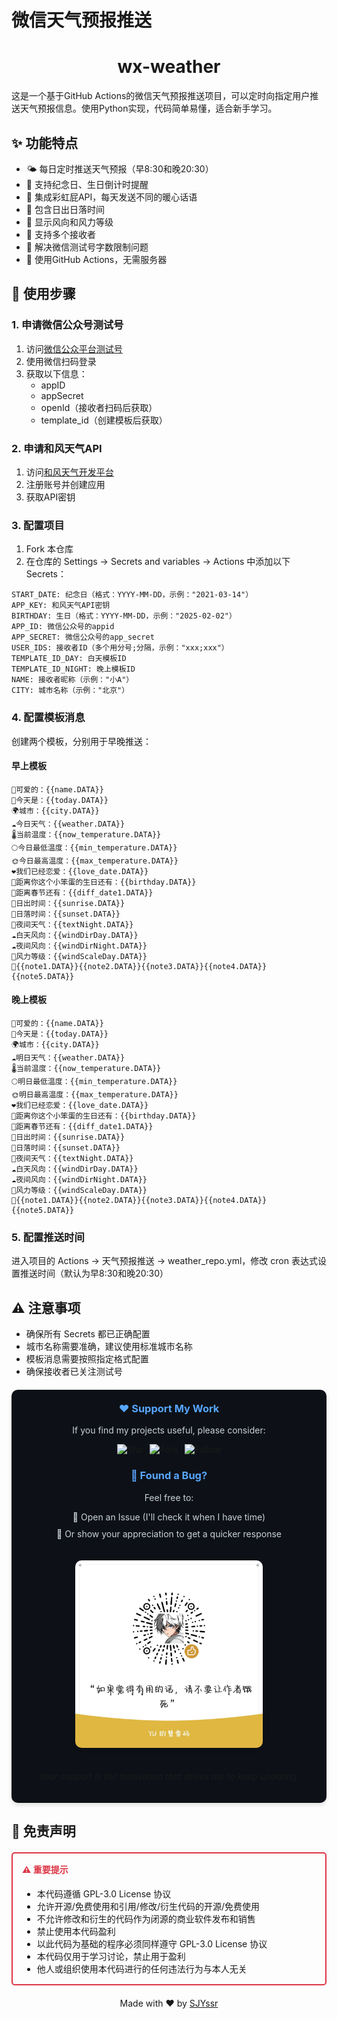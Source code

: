 # 微信天气预报推送

<div align="center">
  <h1>wx-weather</h1>
</div>

这是一个基于GitHub Actions的微信天气预报推送项目，可以定时向指定用户推送天气预报信息。使用Python实现，代码简单易懂，适合新手学习。

## ✨ 功能特点

- 🌤️ 每日定时推送天气预报（早8:30和晚20:30）
- 📅 支持纪念日、生日倒计时提醒
- 🌈 集成彩虹屁API，每天发送不同的暖心话语
- 🌅 包含日出日落时间
- 💨 显示风向和风力等级
- 🎯 支持多个接收者
- 💝 解决微信测试号字数限制问题
- 🚀 使用GitHub Actions，无需服务器

## 📝 使用步骤

### 1. 申请微信公众号测试号
1. 访问[微信公众平台测试号](https://mp.weixin.qq.com/debug/cgi-bin/sandbox?t=sandbox/login)
2. 使用微信扫码登录
3. 获取以下信息：
   - appID
   - appSecret
   - openId（接收者扫码后获取）
   - template_id（创建模板后获取）

### 2. 申请和风天气API
1. 访问[和风天气开发平台](https://dev.qweather.com/)
2. 注册账号并创建应用
3. 获取API密钥

### 3. 配置项目
1. Fork 本仓库
2. 在仓库的 Settings -> Secrets and variables -> Actions 中添加以下 Secrets：

```
START_DATE: 纪念日（格式：YYYY-MM-DD，示例："2021-03-14"）
APP_KEY: 和风天气API密钥
BIRTHDAY: 生日（格式：YYYY-MM-DD，示例："2025-02-02"）
APP_ID: 微信公众号的appid
APP_SECRET: 微信公众号的app_secret
USER_IDS: 接收者ID（多个用分号;分隔，示例："xxx;xxx"）
TEMPLATE_ID_DAY: 白天模板ID
TEMPLATE_ID_NIGHT: 晚上模板ID
NAME: 接收者昵称（示例："小A"）
CITY: 城市名称（示例："北京"）
```

### 4. 配置模板消息
创建两个模板，分别用于早晚推送：

#### 早上模板
```
💓可爱的：{{name.DATA}} 
📅今天是：{{today.DATA}} 
🌍城市：{{city.DATA}} 
☁️今日天气：{{weather.DATA}} 
🌡️当前温度：{{now_temperature.DATA}} 
🌕今日最低温度：{{min_temperature.DATA}}
🌞今日最高温度：{{max_temperature.DATA}}  
❤️我们已经恋爱：{{love_date.DATA}}  
🎂距离你这个小笨蛋的生日还有：{{birthday.DATA}}  
🏮距离春节还有：{{diff_date1.DATA}}
🌄日出时间：{{sunrise.DATA}}
🌄日落时间：{{sunset.DATA}}
🌛夜间天气：{{textNight.DATA}}
☁️白天风向：{{windDirDay.DATA}}
☁️夜间风向：{{windDirNight.DATA}}
🐝风力等级：{{windScaleDay.DATA}}
💬{{note1.DATA}}{{note2.DATA}}{{note3.DATA}}{{note4.DATA}}{{note5.DATA}}
```

#### 晚上模板
```
💓可爱的：{{name.DATA}} 
📅今天是：{{today.DATA}} 
🌍城市：{{city.DATA}} 
☁️明日天气：{{weather.DATA}} 
🌡️当前温度：{{now_temperature.DATA}} 
🌕明日最低温度：{{min_temperature.DATA}}
🌞明日最高温度：{{max_temperature.DATA}}  
❤️我们已经恋爱：{{love_date.DATA}}  
🎂距离你这个小笨蛋的生日还有：{{birthday.DATA}}  
🏮距离春节还有：{{diff_date1.DATA}}
🌄日出时间：{{sunrise.DATA}}
🌄日落时间：{{sunset.DATA}}
🌛夜间天气：{{textNight.DATA}}
☁️白天风向：{{windDirDay.DATA}}
☁️夜间风向：{{windDirNight.DATA}}
🐝风力等级：{{windScaleDay.DATA}}
💬{{note1.DATA}}{{note2.DATA}}{{note3.DATA}}{{note4.DATA}}{{note5.DATA}}
```

### 5. 配置推送时间
进入项目的 Actions -> 天气预报推送 -> weather_repo.yml，修改 cron 表达式设置推送时间（默认为早8:30和晚20:30）

## ⚠️ 注意事项

- 确保所有 Secrets 都已正确配置
- 城市名称需要准确，建议使用标准城市名称
- 模板消息需要按照指定格式配置
- 确保接收者已关注测试号

<div align="center" style="background-color: #0D1117; padding: 20px; border-radius: 10px; margin: 20px 0; box-shadow: 0 4px 6px rgba(0, 0, 0, 0.1);">
  <h3 style="color: #58A6FF; margin-top: 0;">❤️ Support My Work</h3>
  <p style="color: #C9D1D9;">If you find my projects useful, please consider:</p>
  <div style="display: flex; justify-content: center; gap: 10px; margin: 10px 0;">
    <img src="https://img.shields.io/badge/Star-Follow-blue?style=for-the-badge" alt="Star" />
    <img src="https://img.shields.io/badge/Fork-Contribute-green?style=for-the-badge" alt="Fork" />
    <img src="https://img.shields.io/badge/Follow-Updates-yellow?style=for-the-badge" alt="Follow" />
  </div>
  
  <h3 style="color: #58A6FF;">🐛 Found a Bug?</h3>
  <p style="color: #C9D1D9;">Feel free to:</p>
  <ul style="list-style-type: none; padding-left: 0;">
    <li style="margin: 10px 0; color: #C9D1D9;">📝 Open an Issue (I'll check it when I have time)</li>
    <li style="margin: 10px 0; color: #C9D1D9;">💝 Or show your appreciation to get a quicker response</li>
  </ul>
  
  <img src="https://github.com/SJYssr/img/raw/main/1/zanshang.jpg" alt="Appreciation" width="300" style="border-radius: 10px; margin: 20px 0; box-shadow: 0 4px 6px rgba(0, 0, 0, 0.1);" />
  <p><i>Your support is the motivation that drives me to keep updating.</i></p>
</div>

## 📜 免责声明

<div style="border: 2px solid #dc3545; padding: 15px; border-radius: 5px; margin: 20px 0;">
  <h4 style="color: #dc3545; margin-top: 0;">⚠️ 重要提示</h4>
  <ul style="margin-bottom: 0;">
    <li>本代码遵循 GPL-3.0 License 协议</li>
    <li>允许开源/免费使用和引用/修改/衍生代码的开源/免费使用</li>
    <li>不允许修改和衍生的代码作为闭源的商业软件发布和销售</li>
    <li>禁止使用本代码盈利</li>
    <li>以此代码为基础的程序必须同样遵守 GPL-3.0 License 协议</li>
    <li>本代码仅用于学习讨论，禁止用于盈利</li>
    <li>他人或组织使用本代码进行的任何违法行为与本人无关</li>
  </ul>
</div>

<div align="center">
  <p>Made with ❤️ by <a href="https://github.com/SJYssr">SJYssr</a></p>
</div>
